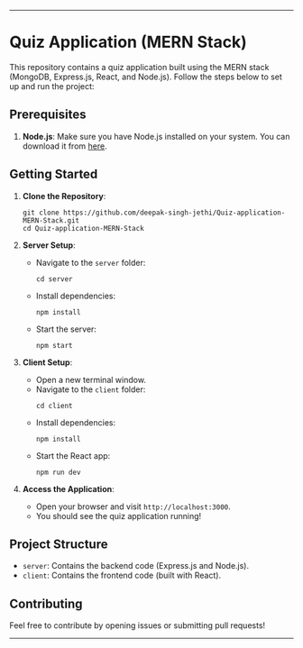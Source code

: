 
---

# Quiz Application (MERN Stack)

This repository contains a quiz application built using the MERN stack (MongoDB, Express.js, React, and Node.js). Follow the steps below to set up and run the project:

## Prerequisites

1. **Node.js**: Make sure you have Node.js installed on your system. You can download it from [here](https://nodejs.org/).

## Getting Started

1. **Clone the Repository**:
   ```
   git clone https://github.com/deepak-singh-jethi/Quiz-application-MERN-Stack.git
   cd Quiz-application-MERN-Stack
   ```

2. **Server Setup**:
   - Navigate to the `server` folder:
     ```
     cd server
     ```
   - Install dependencies:
     ```
     npm install
     ```
   - Start the server:
     ```
     npm start
     ```

3. **Client Setup**:
   - Open a new terminal window.
   - Navigate to the `client` folder:
     ```
     cd client
     ```
   - Install dependencies:
     ```
     npm install
     ```
   - Start the React app:
     ```
     npm run dev
     ```

4. **Access the Application**:
   - Open your browser and visit `http://localhost:3000`.
   - You should see the quiz application running!

## Project Structure

- `server`: Contains the backend code (Express.js and Node.js).
- `client`: Contains the frontend code (built with React).

## Contributing

Feel free to contribute by opening issues or submitting pull requests!

---

